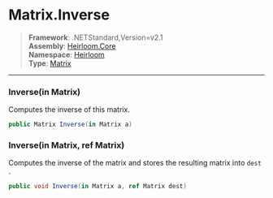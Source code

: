 # Matrix.Inverse

> **Framework**: .NETStandard,Version=v2.1  
> **Assembly**: [Heirloom.Core][0]  
> **Namespace**: [Heirloom][0]  
> **Type**: [Matrix][1]  

--------------------------------------------------------------------------------

### Inverse(in Matrix)

Computes the inverse of this matrix.

```cs
public Matrix Inverse(in Matrix a)
```

### Inverse(in Matrix, ref Matrix)

Computes the inverse of the matrix and stores the resulting matrix into `dest` .

```cs
public void Inverse(in Matrix a, ref Matrix dest)
```

[0]: ../Heirloom.Core.md
[1]: Heirloom.Matrix.md
